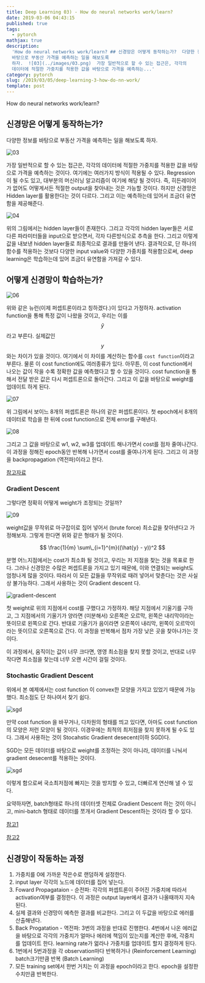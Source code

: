 ```yaml
---
title: Deep Learning 03) - How do neural networks work/learn?
date: 2019-03-06 04:43:15
published: true
tags:
  - pytorch
mathjax: true
description:
  'How do neural networks work/learn? ## 신경망은 어떻게 동작하는가?  다양한 정보를
  바탕으로 부동산 가격을 예측하는 일을 해보도록
  하자.  ![03](../images/03.png)  가장 일반적으로 할 수 있는 접근은, 각각의
  데이터에 적절한 가중치를 적용한 값을 바탕으로 가격을 예측하는...'
category: pytorch
slug: /2019/03/05/deep-learning-3-how-do-nn-work/
template: post
---
```


How do neural networks work/learn?

## 신경망은 어떻게 동작하는가?

다양한 정보를 바탕으로 부동산 가격을 예측하는 일을 해보도록 하자.

![03](../images/03.png)

가장 일반적으로 할 수 있는 접근은, 각각의 데이터에 적절한 가중치를 적용한 값을 바탕으로 가격을 예측하는 것이다. 여기에는 여러가지 방식이 적용될 수 있다. Regression이 될 수도 있고, 대부분의 머신러닝 알고리즘이 여기에 해당 될 것이다. 즉, 히든레이어가 없어도 어떻게서든 적절한 output을 찾아내는 것은 가능할 것이다.
하지만 신경망은 Hidden layer를 활용한다는 것이 다르다. 그리고 이는 예측하는데 있어서 조금더 유연함을 제공해준다.

![04](../images/04.png)

위의 그림에서는 hidden layer들이 존재한다. 그리고 각각의 hidden layer들은 서로 다른 파라미터들을 input으로 받으면서, 각자 다른방식으로 추측을 한다. 그리고 이렇게 값을 내보낸 hidden layer들로 최종적으로 결과를 만들어 낸다. 결과적으로, 단 하나의 함수를 적용하는 것보다 다양한 input value와 다양한 가중치를 적용함으로써, deep learning은 학습하는데 있어 조금더 유연함을 가져갈 수 있다.

## 어떻게 신경망이 학습하는가?

![06](../images/06.png)

위와 같은 뉴런(이제 퍼셉트론이라고 칭하겠다.)이 있다고 가정하자. activation function을 통해 특정 값이 나왔을 것이고, 우리는 이를 $$\hat{y}$$라고 부른다. 실제값인 $$y$$와는 차이가 있을 것이다. 여기에서 이 차이를 계산하는 함수를 `cost function`이라고 부른다. 물론 이 cost function에도 여러종류가 있다. 아무튼, 이 cost function에서 나오는 값이 작을 수록 정확한 값을 예측했다고 할 수 있을 것이다. cost function을 통해서 전달 받은 값은 다시 퍼셉트론으로 돌아간다. 그리고 이 값을 바탕으로 weight를 업데이트 하게 된다.

![07](../images/07.png)

위 그림에서 보이느 8개의 퍼셉트론은 하나의 같은 퍼셉트론이다. 첫 epoch에서 8개의 데이터로 학습을 한 뒤에 cost function으로 전체 error를 구해낸다.

![08](../images/08.png)

그리고 그 값을 바탕으로 w1, w2, w3를 업데이트 해나가면서 cost를 점차 줄여나간다. 이 과정을 정해진 epoch동안 반복해 나가면서 cost를 줄여나가게 된다. 그리고 이 과정을 backpropagation (역전파)이라고 한다.

[참고자료](https://stats.stackexchange.com/questions/154879/a-list-of-cost-functions-used-in-neural-networks-alongside-applications)

### Gradient Descent

그렇다면 정확히 어떻게 weight가 조정되는 것일까?

![09](../images/09.png)

weight값을 무작위로 마구잡이로 집어 넣어서 (brute force) 최소값을 찾아낸다고 가정해보자. 그렇게 한다면 위와 같은 형태가 될 것이다.

$$ \frac{1}{m} \sum\_{i=1}^{m}((\hat{y} - y))^2 $$

분명 어느지점에서는 cost가 최소화 될 것이고, 우리는 저 지점을 찾는 것을 목표로 한다. 그러나 신경망은 수많은 퍼셉트론을 가지고 있기 때문에, 이와 연결되는 weight도 엄청나게 많을 것이다. 따라서 이 모든 값들을 무작위로 때려 넣어서 맞춘다는 것은 사실상 불가능하다. 그래서 사용하는 것이 Gradient descent 다.

![gradient-descent](https://cdn-images-1.medium.com/max/1600/0*rBQI7uBhBKE8KT-X.png)

첫 weight로 위의 지점에서 cost를 구했다고 가정하자. 해당 지점에서 기울기를 구하고, 그 지점에서의 기울기가 양라면 (미분해서) 오른쪽은 오르막, 왼쪽은 내리막이라는 뜻이므로 왼쪽으로 간다. 반대로 기울기가 음이라면 오른쪽이 내리막, 왼쪽이 오르막이라는 뜻이므로 오른쪽으로 간다. 이 과정을 반복해서 점차 가장 낮은 곳을 찾아나가는 것이다.

이 과정에서, 움직이는 값이 너무 크다면, 영영 최소점을 찾지 못할 것이고, 반대로 너무 작다면 최소점을 찾는데 너무 오랜 시간이 걸릴 것이다.

### Stochastic Gradient Descent

위에서 본 예제에서는 cost function 이 convex한 모양을 가지고 있었기 때문에 가능했다. 최소점도 단 하나여서 찾기 쉽다.

![sgd](https://davidmatablog.files.wordpress.com/2017/08/multidmensional.png?w=1000)

만약 cost function 을 바꾸거나, 다차원의 형태를 띄고 있다면, 아마도 cost function의 모양은 저런 모양이 될 것이다. 이경우에는 최적의 최저점을 찾지 못하게 될 수도 있다. 그래서 사용하는 것이 Stocahstic Gradient desecent(이하 SGD)다.

SGD는 모든 데이터를 바탕으로 weight를 조정하는 것이 아니라, 데이터를 나눠서 gradient desecent를 적용하는 것이다.

![sgd](https://t1.daumcdn.net/cfile/tistory/999EA83359D86B6B0B)

이렇게 함으로써 국소최저점에 빠지는 것을 방지할 수 있고, 더빠르게 연산해 낼 수 있다.

요약하자면, batch형태로 하나의 데이터셋 전체로 Gradient Descent 하는 것이 아니고, mini-batch 형태로 데이터를 쪼개서 Gradient Descent하는 것이라 할 수 있다.

[참고1](http://iamtrask.github.io/2015/07/27/python-network-part2/)

[참고2](http://neuralnetworksanddeeplearning.com/chap2.html)

## 신경망이 작동하는 과정

1. 가중치를 0에 가까운 작은수로 랜덤하게 설정한다.
2. input layer 각각의 노드에 데이터를 집어 넣는다.
3. Foward Propagataion - 순전파: 각각의 퍼셉트론이 주어진 가중치에 따라서 activation여부를 결정한다. 이 과정은 output layer에서 결과가 나올때까지 지속된다.
4. 실제 결과와 신경망이 예측한 결과를 비교한다. 그리고 이 두값을 바탕으로 에러를 산출해낸다.
5. Back Progatation - 역전파: 3번의 과정을 반대로 진행한다. 4번에서 나온 에러값을 바탕으로 각각의 가중치가 얼마나 에러에 책임이 있는지를 계산한 후에, 각중치를 업데이트 한다. learning rate가 얾라나 가중치를 업데이트 할지 결정하게 된다.
6. 1번에서 5번과정을 각 observation마다 반복하거나 (Reinforcement Learning) batch크기만큼 반복 (Batch Learning)
7. 모든 training set에서 한번 거치는 이 과정을 epoch이라고 한다. epoch을 설정한 수치만큼 반복한다.
